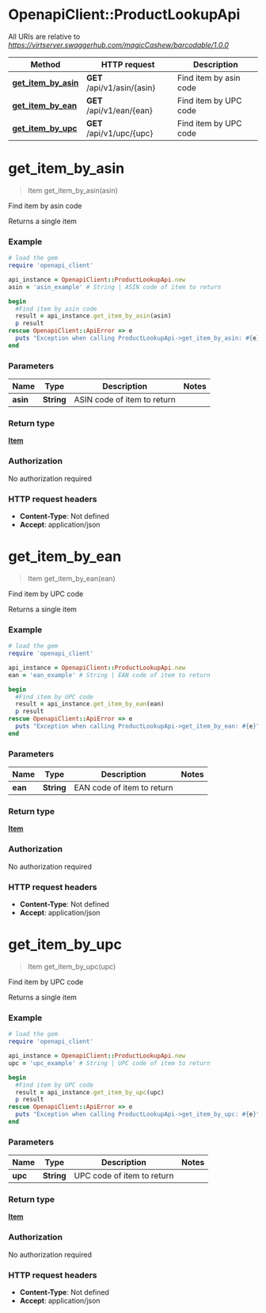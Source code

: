 # OpenapiClient::ProductLookupApi

All URIs are relative to *https://virtserver.swaggerhub.com/magicCashew/barcodable/1.0.0*

Method | HTTP request | Description
------------- | ------------- | -------------
[**get_item_by_asin**](ProductLookupApi.md#get_item_by_asin) | **GET** /api/v1/asin/{asin} | Find item by asin code
[**get_item_by_ean**](ProductLookupApi.md#get_item_by_ean) | **GET** /api/v1/ean/{ean} | Find item by UPC code
[**get_item_by_upc**](ProductLookupApi.md#get_item_by_upc) | **GET** /api/v1/upc/{upc} | Find item by UPC code


# **get_item_by_asin**
> Item get_item_by_asin(asin)

Find item by asin code

Returns a single item

### Example
```ruby
# load the gem
require 'openapi_client'

api_instance = OpenapiClient::ProductLookupApi.new
asin = 'asin_example' # String | ASIN code of item to return

begin
  #Find item by asin code
  result = api_instance.get_item_by_asin(asin)
  p result
rescue OpenapiClient::ApiError => e
  puts "Exception when calling ProductLookupApi->get_item_by_asin: #{e}"
end
```

### Parameters

Name | Type | Description  | Notes
------------- | ------------- | ------------- | -------------
 **asin** | **String**| ASIN code of item to return | 

### Return type

[**Item**](Item.md)

### Authorization

No authorization required

### HTTP request headers

 - **Content-Type**: Not defined
 - **Accept**: application/json



# **get_item_by_ean**
> Item get_item_by_ean(ean)

Find item by UPC code

Returns a single item

### Example
```ruby
# load the gem
require 'openapi_client'

api_instance = OpenapiClient::ProductLookupApi.new
ean = 'ean_example' # String | EAN code of item to return

begin
  #Find item by UPC code
  result = api_instance.get_item_by_ean(ean)
  p result
rescue OpenapiClient::ApiError => e
  puts "Exception when calling ProductLookupApi->get_item_by_ean: #{e}"
end
```

### Parameters

Name | Type | Description  | Notes
------------- | ------------- | ------------- | -------------
 **ean** | **String**| EAN code of item to return | 

### Return type

[**Item**](Item.md)

### Authorization

No authorization required

### HTTP request headers

 - **Content-Type**: Not defined
 - **Accept**: application/json



# **get_item_by_upc**
> Item get_item_by_upc(upc)

Find item by UPC code

Returns a single item

### Example
```ruby
# load the gem
require 'openapi_client'

api_instance = OpenapiClient::ProductLookupApi.new
upc = 'upc_example' # String | UPC code of item to return

begin
  #Find item by UPC code
  result = api_instance.get_item_by_upc(upc)
  p result
rescue OpenapiClient::ApiError => e
  puts "Exception when calling ProductLookupApi->get_item_by_upc: #{e}"
end
```

### Parameters

Name | Type | Description  | Notes
------------- | ------------- | ------------- | -------------
 **upc** | **String**| UPC code of item to return | 

### Return type

[**Item**](Item.md)

### Authorization

No authorization required

### HTTP request headers

 - **Content-Type**: Not defined
 - **Accept**: application/json



